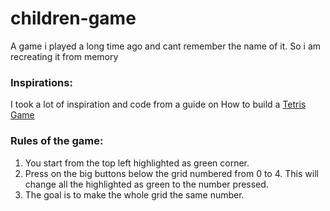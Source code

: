 # children-game
A game i played a long time ago and cant remember the name of it. So i am recreating it from memory

### Inspirations:
I took a lot of inspiration and code from a guide on How to build a [Tetris Game](https://makeschool.org/mediabook/oa/tutorials/react-redux-tetris-app-tutorial-o4s/tetris-introduction/)

### Rules of the game:
1. You start from the top left highlighted as green corner.
2. Press on the big buttons below the grid numbered from 0 to 4. This will change all the highlighted as green to the number pressed.
3. The goal is to make the whole grid the same number.

 
